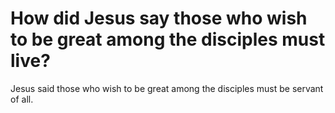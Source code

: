 # How did Jesus say those who wish to be great among the disciples must live?

Jesus said those who wish to be great among the disciples must be servant of all.
